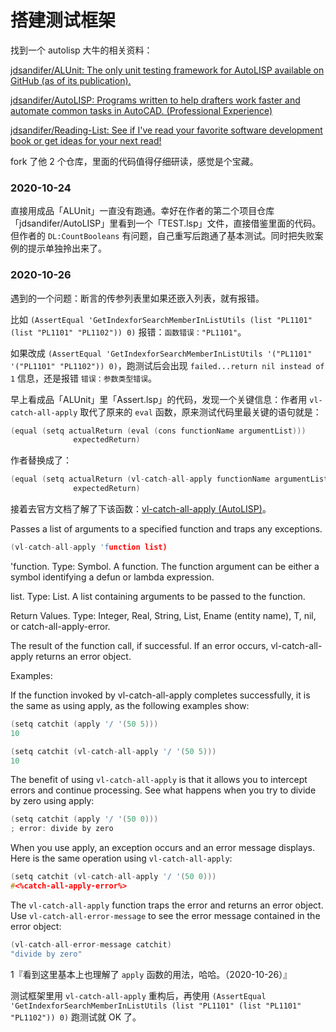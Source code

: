 # 搭建测试框架

找到一个 autolisp 大牛的相关资料：

[jdsandifer/ALUnit: The only unit testing framework for AutoLISP available on GitHub (as of its publication).](https://github.com/jdsandifer/ALUnit)

[jdsandifer/AutoLISP: Programs written to help drafters work faster and automate common tasks in AutoCAD. (Professional Experience)](https://github.com/jdsandifer/AutoLISP)

[jdsandifer/Reading-List: See if I've read your favorite software development book or get ideas for your next read!](https://github.com/jdsandifer/Reading-List)

fork 了他 2 个仓库，里面的代码值得仔细研读，感觉是个宝藏。

### 2020-10-24

直接用成品「ALUnit」一直没有跑通。幸好在作者的第二个项目仓库「jdsandifer/AutoLISP」里看到一个「TEST.lsp」文件，直接借鉴里面的代码。但作者的 `DL:CountBooleans` 有问题，自己重写后跑通了基本测试。同时把失败案例的提示单独拎出来了。

### 2020-10-26

遇到的一个问题：断言的传参列表里如果还嵌入列表，就有报错。

比如 `(AssertEqual 'GetIndexforSearchMemberInListUtils (list "PL1101" (list "PL1101" "PL1102")) 0)` 报错：`函数错误："PL1101"`。

如果改成 `(AssertEqual 'GetIndexforSearchMemberInListUtils '("PL1101" '("PL1101" "PL1102")) 0)`，跑测试后会出现 `failed...return nil instead of 1` 信息，还是报错 `错误：参数类型错误`。

早上看成品「ALUnit」里「Assert.lsp」的代码，发现一个关键信息：作者用 `vl-catch-all-apply` 取代了原来的 `eval` 函数，原来测试代码里最关键的语句就是：

```c
(equal (setq actualReturn (eval (cons functionName argumentList)))
			  expectedReturn)
```

作者替换成了：

```c
(equal (setq actualReturn (vl-catch-all-apply functionName argumentList))
			  expectedReturn)
```

接着去官方文档了解了下该函数：[vl-catch-all-apply (AutoLISP)](http://help.autodesk.com/view/OARX/2018/CHS/?guid=GUID-E08CC2A6-787A-422F-8BD3-18812996794C)。

Passes a list of arguments to a specified function and traps any exceptions.

```c
(vl-catch-all-apply 'function list)
```

'function. Type: Symbol. A function. The function argument can be either a symbol identifying a defun or lambda expression.

list. Type: List. A list containing arguments to be passed to the function.

Return Values. Type: Integer, Real, String, List, Ename (entity name), T, nil, or catch-all-apply-error.

The result of the function call, if successful. If an error occurs, vl-catch-all-apply returns an error object.

Examples:

If the function invoked by vl-catch-all-apply completes successfully, it is the same as using apply, as the following examples show:

```c
(setq catchit (apply '/ '(50 5)))
10

(setq catchit (vl-catch-all-apply '/ '(50 5)))
10
```

The benefit of using `vl-catch-all-apply` is that it allows you to intercept errors and continue processing. See what happens when you try to divide by zero using apply:

```c
(setq catchit (apply '/ '(50 0)))
; error: divide by zero
```

When you use apply, an exception occurs and an error message displays. Here is the same operation using `vl-catch-all-apply`:

```c
(setq catchit (vl-catch-all-apply '/ '(50 0)))
#<%catch-all-apply-error%>
```

The `vl-catch-all-apply` function traps the error and returns an error object. Use `vl-catch-all-error-message` to see the error message contained in the error object:

```c
(vl-catch-all-error-message catchit)
"divide by zero"
```

1『看到这里基本上也理解了 `apply` 函数的用法，哈哈。（2020-10-26）』

测试框架里用 `vl-catch-all-apply` 重构后，再使用 `(AssertEqual 'GetIndexforSearchMemberInListUtils (list "PL1101" (list "PL1101" "PL1102")) 0)` 跑测试就 OK 了。